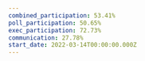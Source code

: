 ```yaml
---
combined_participation: 53.41%
poll_participation: 50.65%
exec_participation: 72.73%
communication: 27.78%
start_date: 2022-03-14T00:00:00.000Z
---
```

